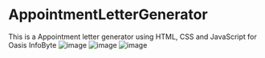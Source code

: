 # AppointmentLetterGenerator
This is a Appointment letter generator using HTML, CSS and JavaScript for Oasis InfoByte
![image](https://user-images.githubusercontent.com/65328387/178558946-8b2c551b-3ca5-4eae-92ad-db852b72fef1.png)
![image](https://user-images.githubusercontent.com/65328387/185682094-8232fd73-373d-4e6b-b66b-1dbd0de3d7f8.png)
![image](https://user-images.githubusercontent.com/65328387/185682128-df00486a-fadf-402d-b534-e844ce747d94.png)


